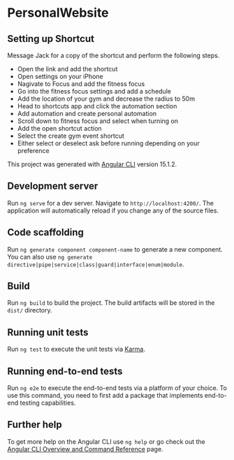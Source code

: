 # PersonalWebsite

## Setting up Shortcut

Message Jack for a copy of the shortcut and perform the following steps.

- Open the link and add the shortcut
- Open settings on your iPhone
- Nagivate to Focus and add the fitness focus
- Go into the fitness focus settings and add a schedule
- Add the location of your gym and decrease the radius to 50m
- Head to shortcuts app and click the automation section 
- Add automation and create personal automation
- Scroll down to fitness focus and select when turning on
- Add the open shortcut action 
- Select the create gym event shortcut
- Either select or deselect ask before running depending on your preference

This project was generated with [Angular CLI](https://github.com/angular/angular-cli) version 15.1.2.

## Development server

Run `ng serve` for a dev server. Navigate to `http://localhost:4200/`. The application will automatically reload if you change any of the source files.

## Code scaffolding

Run `ng generate component component-name` to generate a new component. You can also use `ng generate directive|pipe|service|class|guard|interface|enum|module`.

## Build

Run `ng build` to build the project. The build artifacts will be stored in the `dist/` directory.

## Running unit tests

Run `ng test` to execute the unit tests via [Karma](https://karma-runner.github.io).

## Running end-to-end tests

Run `ng e2e` to execute the end-to-end tests via a platform of your choice. To use this command, you need to first add a package that implements end-to-end testing capabilities.

## Further help

To get more help on the Angular CLI use `ng help` or go check out the [Angular CLI Overview and Command Reference](https://angular.io/cli) page.
